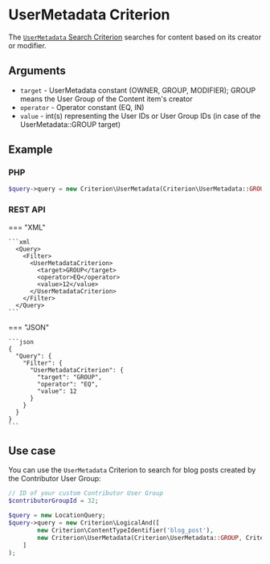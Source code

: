 # UserMetadata Criterion

The [`UserMetadata` Search Criterion](https://github.com/ibexa/core/blob/main/src/contracts/Repository/Values/Content/Query/Criterion/UserMetadata.php)
searches for content based on its creator or modifier.

## Arguments

- `target` - UserMetadata constant (OWNER, GROUP, MODIFIER); GROUP means the User Group of the Content item's creator
- `operator` - Operator constant (EQ, IN)
- `value` - int(s) representing the User IDs or User Group IDs (in case of the UserMetadata::GROUP target)

## Example

### PHP

``` php
$query->query = new Criterion\UserMetadata(Criterion\UserMetadata::GROUP, Criterion\Operator::EQ, 12);
```

### REST API

=== "XML"

    ```xml
      <Query>
        <Filter>
          <UserMetadataCriterion>
            <target>GROUP</target>
            <operator>EQ</operator>
            <value>12</value>
          </UserMetadataCriterion>
        </Filter>
      </Query>
    ```

=== "JSON"

    ```json
    {
      "Query": {
        "Filter": {
          "UserMetadataCriterion": {
            "target": "GROUP",
            "operator": "EQ",
            "value": 12
          }
        }
      }
    }
    ```

## Use case

You can use the `UserMetadata` Criterion to search for blog posts created by the Contributor User Group:

``` php hl_lines="7"
// ID of your custom Contributor User Group
$contributorGroupId = 32;

$query = new LocationQuery;
$query->query = new Criterion\LogicalAnd([
        new Criterion\ContentTypeIdentifier('blog_post'),
        new Criterion\UserMetadata(Criterion\UserMetadata::GROUP, Criterion\Operator::EQ, $contributorGroupId)
    ]
);
```
